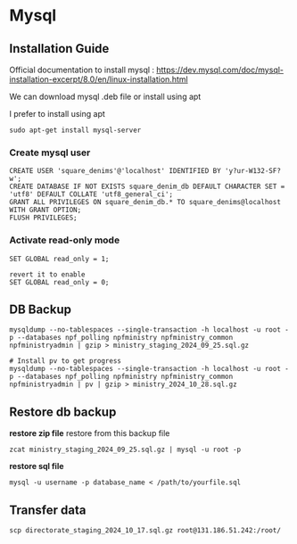 # Mysql 

## Installation Guide
Official documentation to install mysql : https://dev.mysql.com/doc/mysql-installation-excerpt/8.0/en/linux-installation.html

We can download mysql .deb file or install using apt

I prefer to install using apt
```shell
sudo apt-get install mysql-server
```


### Create mysql user

```shell
CREATE USER 'square_denims'@'localhost' IDENTIFIED BY 'y?ur-W132-SF?w';
CREATE DATABASE IF NOT EXISTS square_denim_db DEFAULT CHARACTER SET = 'utf8' DEFAULT COLLATE 'utf8_general_ci';
GRANT ALL PRIVILEGES ON square_denim_db.* TO square_denims@localhost WITH GRANT OPTION;
FLUSH PRIVILEGES;
```

### Activate read-only mode
```shell
SET GLOBAL read_only = 1;

revert it to enable
SET GLOBAL read_only = 0;
```


## DB Backup
```shell
mysqldump --no-tablespaces --single-transaction -h localhost -u root -p --databases npf_polling npfministry npfministry_common npfministryadmin | gzip > ministry_staging_2024_09_25.sql.gz

# Install pv to get progress
mysqldump --no-tablespaces --single-transaction -h localhost -u root -p --databases npf_polling npfministry npfministry_common npfministryadmin | pv | gzip > ministry_2024_10_28.sql.gz
```

## Restore db backup

**restore zip file**
restore from this backup file
```shell
zcat ministry_staging_2024_09_25.sql.gz | mysql -u root -p
```

**restore sql file**
```shell
mysql -u username -p database_name < /path/to/yourfile.sql
```

## Transfer data
```shell
scp directorate_staging_2024_10_17.sql.gz root@131.186.51.242:/root/

```